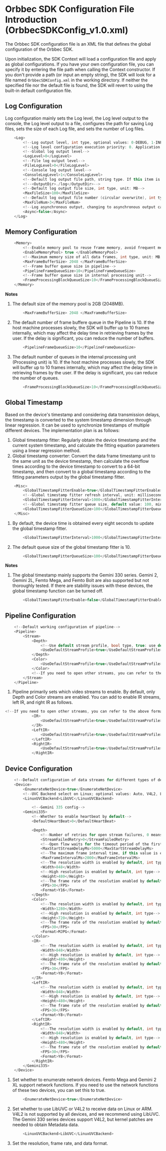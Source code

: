 # Orbbec SDK Configuration File Introduction (OrbbecSDKConfig_v1.0.xml)

The Orbbec SDK configuration file is an XML file that defines the global configuration of the Orbbec SDK.

Upon initialization, the SDK Context will load a configuration file and apply as global configurations. If you have your own configuration file, you can specify it by entering the file path when calling the Context constructor. If you don't provide a path (or input an empty string), the SDK will look for a file named `OrbbecSDKConfig.xml` in the working directory. If neither the specified file nor the default file is found, the SDK will revert to using the built-in default configuration file.

## Log Configuration

Log configuration mainly sets the Log level, the Log level output to the console, the Log level output to a file, configures the path for saving Log files, sets the size of each Log file, and sets the number of Log files.

```cpp
    <Log>
        <!--Log output level, int type, optional values: 0-DEBUG, 1-INFO, 2-WARN, 3-ERROR, 4-FATAL, 5-OFF-->
        <!--Log level configuration execution priority: 0. Application code configuration > 1. Detailed configuration of configuration file (file & console configuration) > 2. Global configuration of configuration file > 3. SDK code default configuration (file: 0, terminal: 1)-->
        <!--Global log output level-->
        <LogLevel>0</LogLevel>
        <!--File log output level-->
        <FileLogLevel>0</FileLogLevel>
        <!--Console log output level-->
        <ConsoleLogLevel>1</ConsoleLogLevel>
        <!--Default log output file path, string type. If this item is not configured, the default path will be used: Win/Linux: "./Log"; Android: "/sdcard/Orbbec/Log"-->
        <!--<OutputDir>./log</OutputDir>-->
        <!--Default log output file size, int type, unit: MB-->
        <MaxFileSize>100</MaxFileSize>
        <!--Default log output file number (circular overwrite), int type-->
        <MaxFileNum>3</MaxFileNum>
        <!--Log asynchronous output, changing to asynchronous output can reduce the blocking time of printing logs, but some logs may be lost when the program exits abnormally; true-enable, false-disable (default)-->
        <Async>false</Async>
    </Log>
```

## Memory Configuration

```cpp
    <Memory>
        <!--Enable memory pool to reuse frame memory, avoid frequent memory allocation and release. true-enable, false-disable)-->
        <EnableMemoryPool> true </EnableMemoryPool>
        <!--Maximum memory size of all data frames, int type, unit: MB, minimum 100MB-->
        <MaxFrameBufferSize> 2048 </MaxFrameBufferSize>
        <!--Frame buffer queue size in pipeline-->
        <PipelineFrameQueueSize>10</PipelineFrameQueueSize>
        <!--Frame buffer queue size in internal processing unit-->
        <FrameProcessingBlockQueueSize>10</FrameProcessingBlockQueueSize>
    </Memory>
```

**Notes**

1. The default size of the memory pool is 2GB (2048MB).
```cpp
        <MaxFrameBufferSize> 2048 </MaxFrameBufferSize>
```
2. The default number of frame buffere queue in the Pipeline is 10. If the host machine processes slowly, the SDK will buffer up to 10 frames internally, which may affect the delay time in retrieving frames by the user. If the delay is significant, you can reduce the number of buffers.
```cpp
        <PipelineFrameQueueSize>10</PipelineFrameQueueSize>
```

3. The default number of queues in the internal processing unit (Processing unit) is 10. If the host machine processes slowly, the SDK will buffer up to 10 frames internally, which may affect the delay time in retrieving frames by the user. If the delay is significant, you can reduce the number of queues.
```cpp
        <FrameProcessingBlockQueueSize>10</FrameProcessingBlockQueueSize>
```

## Global Timestamp

Based on the device's timestamp and considering data transmission delays, the timestamp is converted to the system timestamp dimension through linear regression. It can be used to synchronize timestamps of multiple different devices. The implementation plan is as follows:

1. Global timestamp fitter: Regularly obtain the device timestamp and the current system timestamp, and calculate the fitting equation parameters using a linear regression method.
2. Global timestamp converter: Convert the data frame timestamp unit to the same unit as the device timestamp, then calculate the overflow times according to the device timestamp to convert to a 64-bit timestamp, and then convert to a global timestamp according to the fitting parameters output by the global timestamp fitter.

```cpp
    <Misc>
        <GlobalTimestampFitterEnable>true</GlobalTimestampFitterEnable>
        <!--Global timestamp fitter refresh interval, unit: milliseconds, default value: 1000, minimum value: 100, it is recommended not to be greater than 1000 -->
        <GlobalTimestampFitterInterval>1000</GlobalTimestampFitterInterval>
        <!--Global timestamp fitter queue size, default value: 100, minimum value: 20 -->
        <GlobalTimestampFitterQueueSize>100</GlobalTimestampFitterQueueSize>
    </Misc>
```

1. By default, the device time is obtained every eight seconds to update the global timestamp fitter.
```cpp
        <GlobalTimestampFitterInterval>1000</GlobalTimestampFitterInterval>
```

2. The default queue size of the global timestamp fitter is 10.
```cpp
        <GlobalTimestampFitterQueueSize>100</GlobalTimestampFitterQueueSize>
```

**Notes**

1. The global timestamp mainly supports the Gemini 330 series. Gemini 2, Gemini 2L, Femto Mega, and Femto Bolt are also supported but not thoroughly tested. If there are stability issues with these devices, the global timestamp function can be turned off.
```cpp
        <GlobalTimestampFitterEnable>false</GlobalTimestampFitterEnable>
```

## Pipeline Configuration

```cpp
    <!--Default working configuration of pipeline-->
    <Pipeline>
        <Stream>
            <Depth>
                <!--Use default stream profile, bool type, true: use default stream profile, false: use specified stream profile in the configuration file-->
                <UseDefaultStreamProfile>true</UseDefaultStreamProfile>
            </Depth>
            <Color>
                <UseDefaultStreamProfile>true</UseDefaultStreamProfile>
            </Color>
            <!--If you need to open other streams, you can refer to the above format to add configuration-->
        </Stream>
    </Pipeline>
```

1. Pipeline primarily sets which video streams to enable. By default, only Depth and Color streams are enabled. You can add to enable IR streams, left IR, and right IR as follows.
```cpp
<!--If you need to open other streams, you can refer to the above format to add configuration-->
            <IR>
                <UseDefaultStreamProfile>true</UseDefaultStreamProfile>
            </IR>
            <LeftIR>
                <UseDefaultStreamProfile>true</UseDefaultStreamProfile>
            </LeftIR>
            <RightIR>
                <UseDefaultStreamProfile>true</UseDefaultStreamProfile>
            </RightIR>
```

## Device Configuration

```cpp
    <!--Default configuration of data streams for different types of devices-->
    <Device>
        <EnumerateNetDevice>true</EnumerateNetDevice>
        <!--UVC Backend select on Linux; optional values: Auto, V4L2, LibUVC; Auto is the default value-->
        <LinuxUVCBackend>LibUVC</LinuxUVCBackend>

            <!--Gemini 335 config-->
        <Gemini335>
	        <!--Whether to enable heartbeat by default-->
	        <DefaultHeartBeat>0</DefaultHeartBeat>

			<Depth>
			    <!--Number of retries for open stream failures, 0 means no retries-->
				<StreamFailedRetry>0</StreamFailedRetry>
				<!--Open flow waits for the timeout period of the first frame of data, after which the open flow will fail-->
				<MaxStartStreamDelayMs>5000</MaxStartStreamDelayMs>
				<!--The maximum frame interval time, if this value is exceeded, it will be judged that the stream is interrupted-->
				<MaxFrameIntervalMs>2000</MaxFrameIntervalMs>
                <!--The resolution width is enabled by default, int type-->
                <Width>848</Width>
                <!--High resolution is enabled by default, int type-->
                <Height>480</Height>
                <!--The frame rate of the resolution enabled by default, int type-->
                <FPS>30</FPS>
                <Format>Y16</Format>
            </Depth>
            <Color>
                <!--The resolution width is enabled by default, int type-->
                <Width>1280</Width>
                <!--High resolution is enabled by default, int type-->
                <Height>720</Height>
                <!--The frame rate of the resolution enabled by default, int type-->
                <FPS>30</FPS>
                <Format>MJPG</Format>
            </Color>
            <IR>
                <!--The resolution width is enabled by default, int type-->
                <Width>848</Width>
                <!--High resolution is enabled by default, int type-->
                <Height>480</Height>
                <!--The frame rate of the resolution enabled by default, int type-->
                <FPS>30</FPS>
                <Format>Y8</Format>
            </IR>
			<LeftIR>
                <!--The resolution width is enabled by default, int type-->
                <Width>848</Width>
                <!--High resolution is enabled by default, int type-->
                <Height>480</Height>
                <!--The frame rate of the resolution enabled by default, int type-->
                <FPS>30</FPS>
                <Format>Y8</Format>
            </LeftIR>
			<RightIR>
                <!--The resolution width is enabled by default, int type-->
                <Width>848</Width>
                <!--High resolution is enabled by default, int type-->
                <Height>480</Height>
                <!--The frame rate of the resolution enabled by default, int type-->
                <FPS>30</FPS>
                <Format>Y8</Format>
            </RightIR>
        </Gemini335>
    </Device>
```

1. Set whether to enumerate network devices. Femto Mega and Gemini 2 XL support network functions. If you need to use the network functions of these two devices, you can set this to true.
```cpp
        <EnumerateNetDevice>true</EnumerateNetDevice>
```

2. Set whether to use LibUVC or V4L2 to receive data on Linux or ARM. V4L2 is not supported by all devices, and we recommend using LibUVC. The Gemini 330 series devices support V4L2, but kernel patches are needed to obtain Metadata data.
```cpp
        <LinuxUVCBackend>LibUVC</LinuxUVCBackend>
```

3. Set the resolution, frame rate, and data format.
